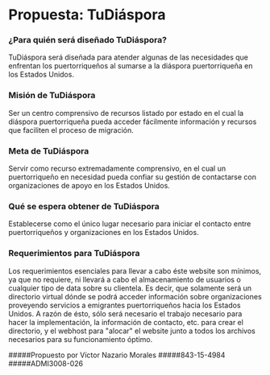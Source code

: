 # Propuesta: TuDiáspora #

### ¿Para quién será diseñado TuDiáspora?  ###

TuDiáspora será diseñada para atender algunas de las necesidades que enfrentan los puertorriqueños al sumarse a la diáspora puertorriqueña en los Estados Unidos. 

### Misión de TuDiáspora  ###
Ser un centro comprensivo de recursos listado por estado en el cual la diáspora puertorriqueña pueda acceder fácilmente información y recursos que faciliten el proceso de migración.  
	 
### Meta de TuDiáspora ###
Servir como recurso extremadamente comprensivo, en el cual un puertorriqueño en necesidad pueda confiar su gestión de contactarse con organizaciones de apoyo en los Estados Unidos. 

### Qué se espera obtener de TuDiáspora ###
Establecerse como el único lugar necesario para iniciar el contacto entre puertorriqueños y organizaciones en los Estados Unidos.

### Requerimientos para TuDiáspora ###
Los requerimientos esenciales para llevar a cabo éste website son mínimos, ya que no requiere, ni llevará a cabo el almacenamiento de usuarios o cualquier tipo de data sobre su clientela. Es decir, que solamente será un directorio virtual dónde se podrá acceder información sobre organizaciones proveyendo servicios a emigrantes puertorriqueños hacia los Estados Unidos. A razón de ésto, sólo será necesario el trabajo necesario para hacer la implementación, la información de contacto, etc. para crear el directorio, y el webhost para "alocar" el website junto a todos los archivos necesarios para su funcionamiento óptimo. 


#####Propuesto por Víctor Nazario Morales
#####843-15-4984
#####ADMI3008-026

